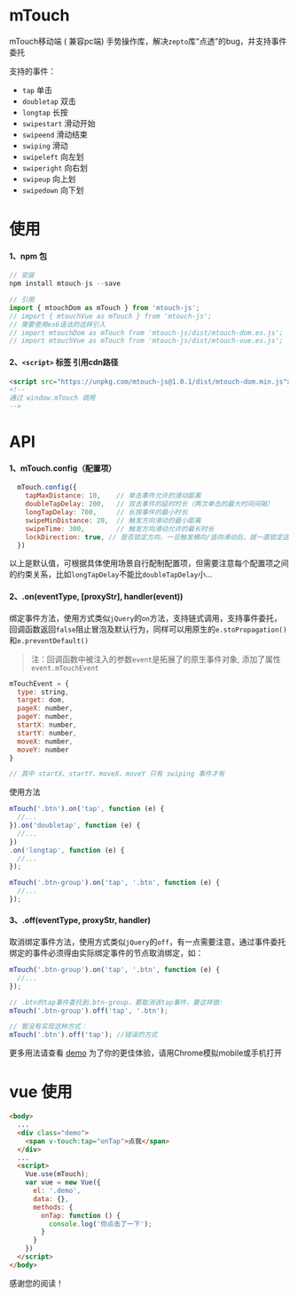 # mTouch
mTouch移动端 ( 兼容pc端) 手势操作库，解决`zepto`库“点透”的bug，并支持事件委托


支持的事件：
* `tap`  单击
* `doubletap` 双击
* `longtap`  长按
* `swipestart`  滑动开始
* `swipeend`  滑动结束
* `swiping` 滑动
* `swipeleft` 向左划
* `swiperight` 向右划
* `swipeup` 向上划
* `swipedown` 向下划

# 使用
#### 1、npm 包
```javascript
// 安装
npm install mtouch-js --save

// 引用
import { mtouchDom as mTouch } from 'mtouch-js';
// import { mtouchVue as mTouch } from 'mtouch-js';
// 需要使用es6语法的这样引入
// import mtouchDom as mTouch from 'mtouch-js/dist/mtouch-dom.es.js';
// import mtouchVue as mTouch from 'mtouch-js/dist/mtouch-vue.es.js';
```

#### 2、`<script>` 标签 引用cdn路径
```html
<script src="https://unpkg.com/mtouch-js@1.0.1/dist/mtouch-dom.min.js"></script>
<!--
通过 window.mTouch 调用
-->
``` 

# API
#### 1、mTouch.config（配置项）

```javascript
  mTouch.config({
    tapMaxDistance: 10,    // 单击事件允许的滑动距离
    doubleTapDelay: 200,   // 双击事件的延时时长（两次单击的最大时间间隔）
    longTapDelay: 700,     // 长按事件的最小时长
    swipeMinDistance: 20,  // 触发方向滑动的最小距离
    swipeTime: 300,	       // 触发方向滑动允许的最长时长
    lockDirection: true, // 是否锁定方向，一旦触发横向/竖向滑动后，就一直锁定这个方向，如需不锁定方向，配置成false
  })
```

以上是默认值，可根据具体使用场景自行配制配置项，但需要注意每个配置项之间的约束关系，比如`longTapDelay`不能比`doubleTapDelay`小...

#### 2、.on(eventType, [proxyStr], handler(event))

绑定事件方法，使用方式类似`jQuery`的`on`方法，支持链式调用，支持事件委托，回调函数返回`false`阻止冒泡及默认行为，同样可以用原生的`e.stoPropagation()`和`e.preventDefault()`

> 注：回调函数中被注入的参数`event`是拓展了的原生事件对象, 添加了属性`event.mTouchEvent`

```javascript
mTouchEvent = {
  type: string,
  target: dom,
  pageX: number,
  pageY: number,
  startX: number,
  startY: number,
  moveX: number,
  moveY: number
}

// 其中 startX、startY、moveX、moveY 只有 swiping 事件才有
```

使用方法
```javascript
mTouch('.btn').on('tap', function (e) {
  //...
}).on('doubletap', function (e) {
  //...
})
.on('longtap', function (e) {
  //...
});

mTouch('.btn-group').on('tap', '.btn', function (e) {
  //...
});
```

#### 3、.off(eventType, proxyStr, handler)
取消绑定事件方法，使用方式类似`jQuery`的`off`，有一点需要注意，通过事件委托绑定的事件必须得由实际绑定事件的节点取消绑定，如：
```javascript
mTouch('.btn-group').on('tap', '.btn', function (e) {
  //...
});

// .btn的tap事件委托到.btn-group，要取消该tap事件，要这样做:
mTouch('.btn-group').off('tap', '.btn');

// 暂没有实现这种方式：
mTouch('.btn').off('tap'); //错误的方式
```

更多用法请查看 [demo](http://htmlpreview.github.io/?https://github.com/DMQ/mTouch/blob/master/demo.html) 为了你的更佳体验，请用Chrome模拟mobile或手机打开

# vue 使用
```html
<body>
  ...
  <div class="demo">
    <span v-touch:tap="onTap">点我</span>
  </div>
  ...
  <script>
    Vue.use(mTouch);
    var vue = new Vue({
      el: '.demo',
      data: {},
      methods: {
        onTap: function () {
          console.log('你点击了一下');
        }
      }
    })
  </script>
</body>
```

感谢您的阅读！
